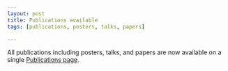 ```yaml
---
layout: post
title: Publications available
tags: [publications, posters, talks, papers]

---
```


All publications including posters, talks, and papers are now available on a
single [Publications page](/publications).
